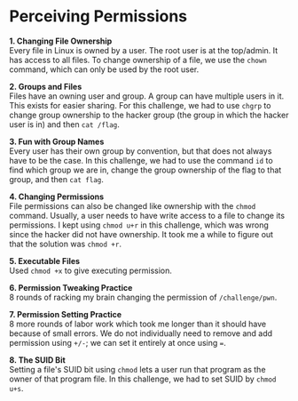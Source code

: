 # Perceiving Permissions

**1. Changing File Ownership**  
Every file in Linux is owned by a user. The root user is at the top/admin. It has access to all files. To change ownership of a file, we use the `chown` command, which can only be used by the root user.

**2. Groups and Files**  
Files have an owning user and group. A group can have multiple users in it. This exists for easier sharing. For this challenge, we had to use `chgrp` to change group ownership to the hacker group (the group in which the hacker user is in) and then `cat /flag`.

**3. Fun with Group Names**  
Every user has their own group by convention, but that does not always have to be the case. In this challenge, we had to use the command `id` to find which group we are in, change the group ownership of the flag to that group, and then `cat flag`.

**4. Changing Permissions**  
File permissions can also be changed like ownership with the `chmod` command. Usually, a user needs to have write access to a file to change its permissions. I kept using `chmod u+r` in this challenge, which was wrong since the hacker did not have ownership. It took me a while to figure out that the solution was `chmod +r`.

**5. Executable Files**  
Used `chmod +x` to give executing permission.

**6. Permission Tweaking Practice**  
8 rounds of racking my brain changing the permission of `/challenge/pwn`.

**7. Permission Setting Practice**  
8 more rounds of labor work which took me longer than it should have because of small errors. We do not individually need to remove and add permission using `+/-`; we can set it entirely at once using `=`.

**8. The SUID Bit**  
Setting a file's SUID bit using `chmod` lets a user run that program as the owner of that program file. In this challenge, we had to set SUID by `chmod u+s`.
